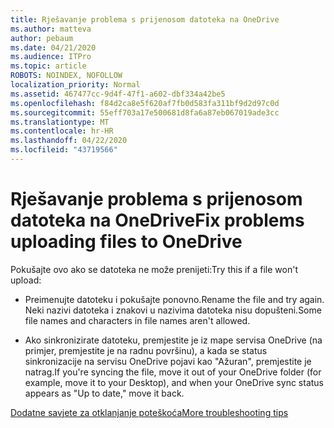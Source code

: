 ```yaml
---
title: Rješavanje problema s prijenosom datoteka na OneDrive
ms.author: matteva
author: pebaum
ms.date: 04/21/2020
ms.audience: ITPro
ms.topic: article
ROBOTS: NOINDEX, NOFOLLOW
localization_priority: Normal
ms.assetid: 467477cc-9d4f-47f1-a602-dbf334a42be5
ms.openlocfilehash: f84d2ca8e5f620af7fb0d583fa311bf9d2d97c0d
ms.sourcegitcommit: 55eff703a17e500681d8fa6a87eb067019ade3cc
ms.translationtype: MT
ms.contentlocale: hr-HR
ms.lasthandoff: 04/22/2020
ms.locfileid: "43719566"
---
```

# <a name="fix-problems-uploading-files-to-onedrive"></a><span data-ttu-id="f301a-102">Rješavanje problema s prijenosom datoteka na OneDrive</span><span class="sxs-lookup"><span data-stu-id="f301a-102">Fix problems uploading files to OneDrive</span></span>

<span data-ttu-id="f301a-103">Pokušajte ovo ako se datoteka ne može prenijeti:</span><span class="sxs-lookup"><span data-stu-id="f301a-103">Try this if a file won't upload:</span></span>
  
- <span data-ttu-id="f301a-104">Preimenujte datoteku i pokušajte ponovno.</span><span class="sxs-lookup"><span data-stu-id="f301a-104">Rename the file and try again.</span></span> <span data-ttu-id="f301a-105">Neki nazivi datoteka i znakovi u nazivima datoteka nisu dopušteni.</span><span class="sxs-lookup"><span data-stu-id="f301a-105">Some file names and characters in file names aren't allowed.</span></span> 
    
- <span data-ttu-id="f301a-106">Ako sinkronizirate datoteku, premjestite je iz mape servisa OneDrive (na primjer, premjestite je na radnu površinu), a kada se status sinkronizacije na servisu OneDrive pojavi kao "Ažuran", premjestite je natrag.</span><span class="sxs-lookup"><span data-stu-id="f301a-106">If you're syncing the file, move it out of your OneDrive folder (for example, move it to your Desktop), and when your OneDrive sync status appears as "Up to date," move it back.</span></span> 
    
[<span data-ttu-id="f301a-107">Dodatne savjete za otklanjanje poteškoća</span><span class="sxs-lookup"><span data-stu-id="f301a-107">More troubleshooting tips</span></span>](https://go.microsoft.com/fwlink/?linkid=873155)
  

